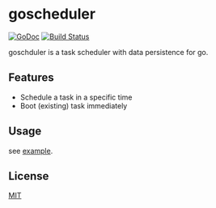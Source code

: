 # goscheduler

[![GoDoc](https://godoc.org/github.com/changkun/goscheduler?status.svg)](https://godoc.org/github.com/changkun/goscheduler) [![Build Status](https://travis-ci.org/changkun/goscheduler.svg?branch=master)](https://travis-ci.org/changkun/goscheduler)

goschduler is a task scheduler with data persistence for go.

## Features

- Schedule a task in a specific time
- Boot (existing) task immediately

## Usage

see [example](./example/main.go).

## License

[MIT](./LICENSE)